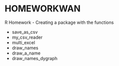 # HOMEWORKWAN

R Homework - Creating a package with the functions 
-  save_as_csv
-  my_csv_reader
-  multi_excel
-  draw_names
-  draw_a_name
-  draw_names_dygraph
